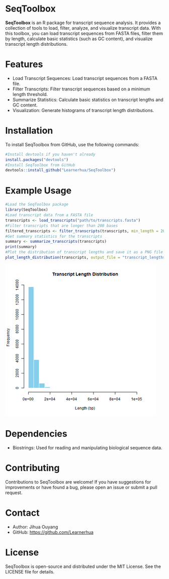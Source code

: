 # SeqToolbox
**SeqToolbox** is an R package for transcript sequence analysis. It provides a collection of tools to load, filter, analyze, and visualize transcript data. With this toolbox, you can load transcript sequences from FASTA files, filter them by length, calculate basic statistics (such as GC content), and visualize transcript length distributions.
# Features
- Load Transcript Sequences: Load transcript sequences from a FASTA file.
- Filter Transcripts: Filter transcript sequences based on a minimum length threshold.
- Summarize Statistics: Calculate basic statistics on transcript lengths and GC content.
- Visualization: Generate histograms of transcript length distributions.
# Installation
To install SeqToolbox from GitHub, use the following commands:
```r
#Install devtools if you haven't already
install.packages("devtools")
#Install SeqToolbox from GitHub
devtools::install_github("Learnerhua/SeqToolbox")
```
# Example Usage
```r
#Load the SeqToolbox package
library(SeqToolbox)
#Load transcript data from a FASTA file
transcripts <- load_transcripts("path/to/transcripts.fasta")
#Filter transcripts that are longer than 200 bases
filtered_transcripts <- filter_transcripts(transcripts, min_length = 200)
#Get summary statistics for the transcripts
summary <- summarize_transcripts(transcripts)
print(summary)
#Plot the distribution of transcript lengths and save it as a PNG file
plot_length_distribution(transcripts, output_file = "transcript_lengths.png")
```
![](https://github.com/Learnerhua/SeqToolbox/blob/master/example/length_distribution.png)

# Dependencies
- Biostrings: Used for reading and manipulating biological sequence data.

# Contributing
Contributions to SeqToolbox are welcome! If you have suggestions for improvements or have found a bug, please open an issue or submit a pull request.
# Contact
- Author: Jihua Ouyang
- GitHub: https://github.com/Learnerhua
# License
SeqToolbox is open-source and distributed under the MIT License. See the LICENSE file for details.
